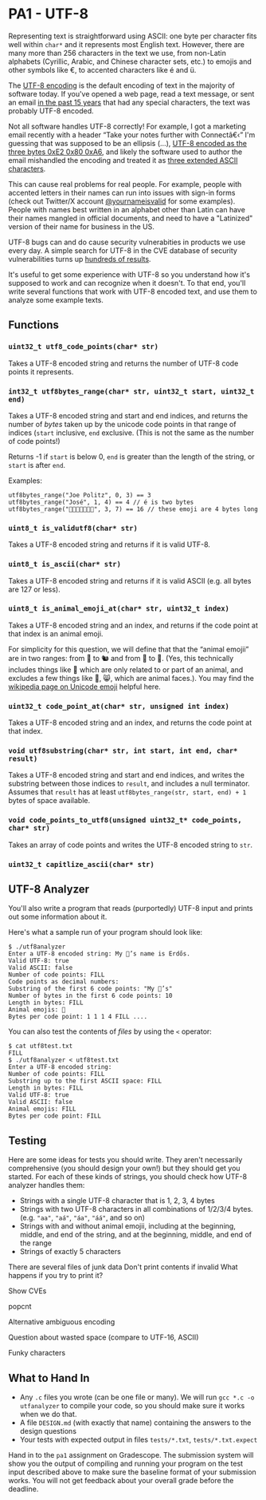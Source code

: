 # PA1 - UTF-8

Representing text is straightforward using ASCII: one byte per character fits well within `char*` and it represents most English text. However, there are many more than 256 characters in the text we use, from non-Latin alphabets (Cyrillic, Arabic, and Chinese character sets, etc.) to emojis and other symbols like €, to accented characters like é and ü.

The [UTF-8 encoding](https://en.wikipedia.org/wiki/UTF-8#Encoding) is the default encoding of text in the majority of software today.
If you've opened a web page, read a text message, or sent an email [in the past 15 years](https://en.wikipedia.org/wiki/UTF-8#/media/File:Unicode_Web_growth.svg) that had any special characters, the text was probably UTF-8 encoded.

Not all software handles UTF-8 correctly! For example, I got a marketing email recently with a header “Take your notes further with Connectâ€‹” I'm guessing that was supposed to be an ellipsis (…), [UTF-8 encoded as the three bytes 0xE2 0x80 0xA6](https://www.compart.com/en/unicode/U+2026), and likely the software used to author the email mishandled the encoding and treated it as [three extended ASCII characters](https://en.wikipedia.org/wiki/Extended_ASCII).

This can cause real problems for real people. For example, people with accented letters in their names can run into issues with sign-in forms (check out Twitter/X account [@yournameisvalid](https://x.com/yournameisvalid?lang=en) for some examples). People with names best written in an alphabet other than Latin can have their names mangled in official documents, and need to have a "Latinized" version of their name for business in the US.

UTF-8 bugs can and do cause security vulnerabities in products we use every day. A simple search for UTF-8 in the CVE database of security vulnerabilities turns up [hundreds of results](https://cve.mitre.org/cgi-bin/cvekey.cgi?keyword=utf-8).

It's useful to get some experience with UTF-8 so you understand how it's supposed to work and can recognize when it doesn't.
To that end, you'll write several functions that work with UTF-8 encoded text, and use them to analyze some example texts.

## Functions

### `uint32_t utf8_code_points(char* str)`

Takes a UTF-8 encoded string and returns the number of UTF-8 code points it represents.

### `int32_t utf8bytes_range(char* str, uint32_t start, uint32_t end)`

Takes a UTF-8 encoded string and start and end indices, and returns the number of _bytes_ taken up by the unicode code points in that range of indices (`start` inclusive, `end` exclusive. (This is not the same as the number of code points!)

Returns -1 if `start` is below 0, `end` is greater than the length of the string, or `start` is after `end`.

Examples:

```
utf8bytes_range("Joe Politz", 0, 3) == 3
utf8bytes_range("José", 1, 4) == 4 // é is two bytes
utf8bytes_range("🦀🦮🦮🦀🦀🦮🦮", 3, 7) == 16 // these emoji are 4 bytes long
```

### `uint8_t is_validutf8(char* str)`

Takes a UTF-8 encoded string and returns if it is valid UTF-8.

### `uint8_t is_ascii(char* str)`

Takes a UTF-8 encoded string and returns if it is valid ASCII (e.g. all bytes are 127 or less).

### `uint8_t is_animal_emoji_at(char* str, uint32_t index)`

Takes a UTF-8 encoded string and an index, and returns if the code point at that index is an animal emoji.

For simplicity for this question, we will define that that the “animal emojii” are in two ranges: from 🐀 to 🐿️ and from 🦀 to 🦮. (Yes, this technically includes things like 🐽 which are only related to or part of an animal, and excludes a few things like 🙊, 😸, which are animal faces.). You may find the [wikipedia page on Unicode emoji](https://en.wikipedia.org/wiki/List_of_emojis) helpful here.

### `uint32_t code_point_at(char* str, unsigned int index)`

Takes a UTF-8 encoded string and an index, and returns the code point at that index.

### `void utf8substring(char* str, int start, int end, char* result)`

Takes a UTF-8 encoded string and start and end indices, and writes the substring between those indices to `result`, and includes a null terminator. Assumes that `result` has at least `utf8bytes_range(str, start, end) + 1` bytes of space available.

### `void code_points_to_utf8(unsigned uint32_t* code_points, char* str)`

Takes an array of code points and writes the UTF-8 encoded string to `str`.

### `uint32_t capitlize_ascii(char* str)`

## UTF-8 Analyzer

You'll also write a program that reads (purportedly) UTF-8 input and prints out some information about it.

Here's what a sample run of your program should look like:

```
$ ./utf8analyzer
Enter a UTF-8 encoded string: My 🐩’s name is Erdős.
Valid UTF-8: true
Valid ASCII: false
Number of code points: FILL
Code points as decimal numbers: 
Substring of the first 6 code points: "My 🐩’s"
Number of bytes in the first 6 code points: 10
Length in bytes: FILL
Animal emojis: 🐩
Bytes per code point: 1 1 1 4 FILL ....
```

You can also test the contents of _files_ by using the `<` operator:

```
$ cat utf8test.txt
FILL
$ ./utf8analyzer < utf8test.txt
Enter a UTF-8 encoded string:
Number of code points: FILL
Substring up to the first ASCII space: FILL
Length in bytes: FILL
Valid UTF-8: true
Valid ASCII: false
Animal emojis: FILL
Bytes per code point: FILL
```

## Testing

Here are some ideas for tests you should write. They aren't necessarily comprehensive (you should design your own!) but they should get you started. For each of these kinds of strings, you should check how UTF-8 analyzer handles them:

- Strings with a single UTF-8 character that is 1, 2, 3, 4 bytes
- Strings with two UTF-8 characters in all combinations of 1/2/3/4 bytes. (e.g. `"aa"`, `"aá"`, `"áa"`, `"áá"`, and so on)
- Strings with and without animal emojii, including at the beginning, middle, and end of the string, and at the beginning, middle, and end of the range
- Strings of exactly 5 characters

There are several files of junk data
Don't print contents if invalid
What happens if you try to print it?

Show CVEs

popcnt

Alternative ambiguous encoding

Question about wasted space (compare to UTF-16, ASCII)

Funky characters

## What to Hand In

- Any `.c` files you wrote (can be one file or many). We will run `gcc *.c -o utfanalyzer` to compile your code, so you should make sure it works when we do that.
- A file `DESIGN.md` (with exactly that name) containing the answers to the design questions
- Your tests with expected output in files `tests/*.txt`, `tests/*.txt.expect`

Hand in to the `pa1` assignment on Gradescope. The submission system will show you the output of compiling and running your program on the test input described above to make sure the baseline format of your submission works. You will not get feedback about your overall grade before the deadline.
